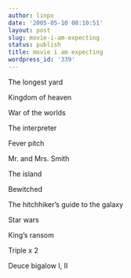 ```yaml
---
author: linpx
date: '2005-05-10 08:10:51'
layout: post
slug: movie-i-am-expecting
status: publish
title: movie i am expecting
wordpress_id: '339'
---
```


The longest yard

Kingdom of heaven

War of the worlds

The interpreter

Fever pitch

Mr. and Mrs. Smith

The island

Bewitched

The hitchhiker’s guide to the galaxy

Star wars

King’s ransom

Triple x 2

Deuce bigalow I, II

